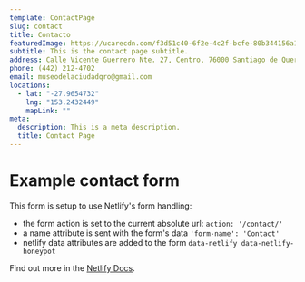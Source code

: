 ```yaml
---
template: ContactPage
slug: contact
title: Contacto
featuredImage: https://ucarecdn.com/f3d51c40-6f2e-4c2f-bcfe-80b344156a13/
subtitle: This is the contact page subtitle.
address: Calle Vicente Guerrero Nte. 27, Centro, 76000 Santiago de Querétaro, Querétaro.
phone: (442) 212-4702
email: museodelaciudadqro@gmail.com
locations:
  - lat: "-27.9654732"
    lng: "153.2432449"
    mapLink: ""
meta:
  description: This is a meta description.
  title: Contact Page
---
```

# Example contact form

This form is setup to use Netlify's form handling:

* the form action is set to the current absolute url: `action: '/contact/'`
* a name attribute is sent with the form's data `'form-name': 'Contact'`
* netlify data attributes are added to the form `data-netlify data-netlify-honeypot`

Find out more in the [Netlify Docs](https://www.netlify.com/docs/form-handling/).